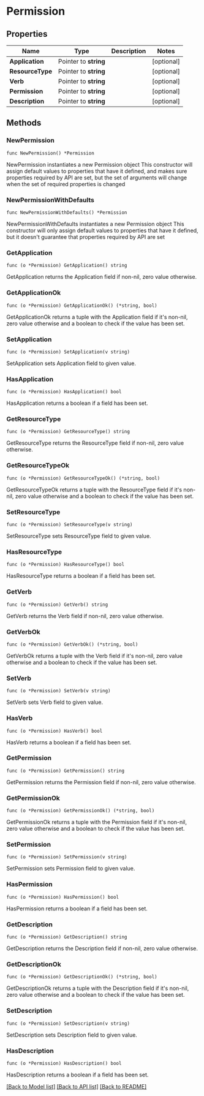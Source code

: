 # Permission

## Properties

Name | Type | Description | Notes
------------ | ------------- | ------------- | -------------
**Application** | Pointer to **string** |  | [optional] 
**ResourceType** | Pointer to **string** |  | [optional] 
**Verb** | Pointer to **string** |  | [optional] 
**Permission** | Pointer to **string** |  | [optional] 
**Description** | Pointer to **string** |  | [optional] 

## Methods

### NewPermission

`func NewPermission() *Permission`

NewPermission instantiates a new Permission object
This constructor will assign default values to properties that have it defined,
and makes sure properties required by API are set, but the set of arguments
will change when the set of required properties is changed

### NewPermissionWithDefaults

`func NewPermissionWithDefaults() *Permission`

NewPermissionWithDefaults instantiates a new Permission object
This constructor will only assign default values to properties that have it defined,
but it doesn't guarantee that properties required by API are set

### GetApplication

`func (o *Permission) GetApplication() string`

GetApplication returns the Application field if non-nil, zero value otherwise.

### GetApplicationOk

`func (o *Permission) GetApplicationOk() (*string, bool)`

GetApplicationOk returns a tuple with the Application field if it's non-nil, zero value otherwise
and a boolean to check if the value has been set.

### SetApplication

`func (o *Permission) SetApplication(v string)`

SetApplication sets Application field to given value.

### HasApplication

`func (o *Permission) HasApplication() bool`

HasApplication returns a boolean if a field has been set.

### GetResourceType

`func (o *Permission) GetResourceType() string`

GetResourceType returns the ResourceType field if non-nil, zero value otherwise.

### GetResourceTypeOk

`func (o *Permission) GetResourceTypeOk() (*string, bool)`

GetResourceTypeOk returns a tuple with the ResourceType field if it's non-nil, zero value otherwise
and a boolean to check if the value has been set.

### SetResourceType

`func (o *Permission) SetResourceType(v string)`

SetResourceType sets ResourceType field to given value.

### HasResourceType

`func (o *Permission) HasResourceType() bool`

HasResourceType returns a boolean if a field has been set.

### GetVerb

`func (o *Permission) GetVerb() string`

GetVerb returns the Verb field if non-nil, zero value otherwise.

### GetVerbOk

`func (o *Permission) GetVerbOk() (*string, bool)`

GetVerbOk returns a tuple with the Verb field if it's non-nil, zero value otherwise
and a boolean to check if the value has been set.

### SetVerb

`func (o *Permission) SetVerb(v string)`

SetVerb sets Verb field to given value.

### HasVerb

`func (o *Permission) HasVerb() bool`

HasVerb returns a boolean if a field has been set.

### GetPermission

`func (o *Permission) GetPermission() string`

GetPermission returns the Permission field if non-nil, zero value otherwise.

### GetPermissionOk

`func (o *Permission) GetPermissionOk() (*string, bool)`

GetPermissionOk returns a tuple with the Permission field if it's non-nil, zero value otherwise
and a boolean to check if the value has been set.

### SetPermission

`func (o *Permission) SetPermission(v string)`

SetPermission sets Permission field to given value.

### HasPermission

`func (o *Permission) HasPermission() bool`

HasPermission returns a boolean if a field has been set.

### GetDescription

`func (o *Permission) GetDescription() string`

GetDescription returns the Description field if non-nil, zero value otherwise.

### GetDescriptionOk

`func (o *Permission) GetDescriptionOk() (*string, bool)`

GetDescriptionOk returns a tuple with the Description field if it's non-nil, zero value otherwise
and a boolean to check if the value has been set.

### SetDescription

`func (o *Permission) SetDescription(v string)`

SetDescription sets Description field to given value.

### HasDescription

`func (o *Permission) HasDescription() bool`

HasDescription returns a boolean if a field has been set.


[[Back to Model list]](../README.md#documentation-for-models) [[Back to API list]](../README.md#documentation-for-api-endpoints) [[Back to README]](../README.md)


